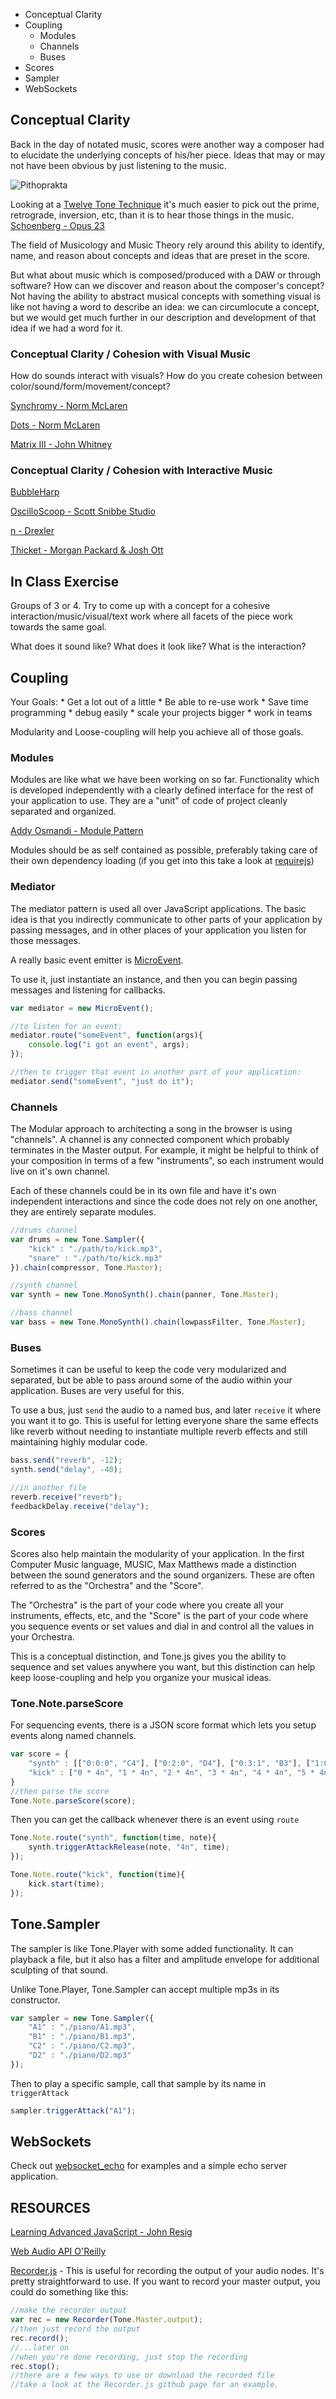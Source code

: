 * Conceptual Clarity
* Coupling
	* Modules
	* Channels
	* Buses
* Scores
* Sampler
* WebSockets

## Conceptual Clarity

Back in the day of notated music, scores were another way a composer had to elucidate the underlying concepts of his/her piece. Ideas that may or may not have been obvious by just listening to the music. 

![Pithoprakta](http://www.deconcrete.org/wp-content/uploads/2010/09/xenakis-pithoprakta-1955-56.jpg)

Looking at a [Twelve Tone Technique](http://en.wikipedia.org/wiki/Twelve-tone_technique) it's much easier to pick out the prime, retrograde, inversion, etc, than it is to hear those things in the music. [Schoenberg - Opus 23](https://www.youtube.com/watch?v=7A9HSlgDlQE)

The field of Musicology and Music Theory rely around this ability to identify, name, and reason about concepts and ideas that are preset in the score. 

But what about music which is composed/produced with a DAW or through software? How can we discover and reason about the composer's concept? Not having the ability to abstract musical concepts with something visual is like not having a word to describe an idea: we can circumlocute a concept, but we would get much further in our description and development of that idea if we had a word for it.

### Conceptual Clarity / Cohesion with Visual Music

How do sounds interact with visuals? How do you create cohesion between color/sound/form/movement/concept?

[Synchromy - Norm McLaren](https://www.youtube.com/watch?v=UmSzc8mBJCM)

[Dots - Norm McLaren](https://www.youtube.com/watch?v=E3-vsKwQ0Cg)

[Matrix III - John Whitney](https://www.youtube.com/watch?v=ZrKgyY5aDvA)

### Conceptual Clarity / Cohesion with Interactive Music

[BubbleHarp](http://www.snibbestudio.com/bubbleharp/)

[OscilloScoop - Scott Snibbe Studio](https://www.youtube.com/watch?v=ymW-_RENMKY)

[n - Drexler](http://www.wakeapp.com/n/en/)

[Thicket - Morgan Packard & Josh Ott](https://www.youtube.com/watch?v=4Xr9ELZSOnc)

## In Class Exercise

Groups of 3 or 4. Try to come up with a concept for a cohesive interaction/music/visual/text work where all facets of the piece work towards the same goal.

What does it sound like? What does it look like? What is the interaction?

## Coupling

Your Goals: 
	* Get a lot out of a little
	* Be able to re-use work
	* Save time programming
	* debug easily
	* scale your projects bigger
	* work in teams

Modularity and Loose-coupling will help you achieve all of those goals. 

### Modules

Modules are like what we have been working on so far. Functionality which is developed independently with a clearly defined interface for the rest of your application to use. They are a "unit" of code of project cleanly separated and organized.

[Addy Osmandi - Module Pattern](http://addyosmani.com/resources/essentialjsdesignpatterns/book/#modulepatternjavascript)

Modules should be as self contained as possible, preferably taking care of their own dependency loading (if you get into this take a look at [requirejs](http://requirejs.org/))

### Mediator

The mediator pattern is used all over JavaScript applications. The basic idea is that you indirectly communicate to other parts of your application by passing messages, and in other places of your application you listen for those messages. 

A really basic event emitter is [MicroEvent](./MicroEvent.js).

To use it, just instantiate an instance, and then you can begin passing messages and listening for callbacks. 

```javascript
var mediator = new MicroEvent();

//to listen for an event:
mediator.route("someEvent", function(args){
	console.log("i got an event", args);
});

//then to trigger that event in another part of your application:
mediator.send("someEvent", "just do it");
```

### Channels

The Modular approach to architecting a song in the browser is using "channels". A channel is any connected component which probably terminates in the Master output. For example, it might be helpful to think of your composition in terms of a few "instruments", so each instrument would live on it's own channel. 

Each of these channels could be in its own file and have it's own independent interactions and since the code does not rely on one another, they are entirely separate modules. 

```javascript
//drums channel
var drums = new Tone.Sampler({
	"kick" : "./path/to/kick.mp3",
	"snare" : "./path/to/kick.mp3"
}).chain(compressor, Tone.Master);

//synth channel
var synth = new Tone.MonoSynth().chain(panner, Tone.Master);

//bass channel
var bass = new Tone.MonoSynth().chain(lowpassFilter, Tone.Master);
```

### Buses

Sometimes it can be useful to keep the code very modularized and separated, but be able to pass around some of the audio within your application. Buses are very useful for this. 

To use a bus, just `send` the audio to a named bus, and later `receive` it where you want it to go. This is useful for letting everyone share the same effects like reverb without needing to instantiate multiple reverb effects and still maintaining highly modular code. 

```javascript
bass.send("reverb", -12);
synth.send("delay", -40);

//in another file
reverb.receive("reverb");
feedbackDelay.receive("delay");
```

### Scores

Scores also help maintain the modularity of your application. In the first Computer Music language, MUSIC, Max Matthews made a distinction between the sound generators and the sound organizers. These are often referred to as the "Orchestra" and the "Score". 

The "Orchestra" is the part of your code where you create all your instruments, effects, etc, and the "Score" is the part of your code where you sequence events or set values and dial in and control all the values in your Orchestra. 

This is a conceptual distinction, and Tone.js gives you the ability to sequence and set values anywhere you want, but this distinction can help keep loose-coupling and help you organize your musical ideas.

### Tone.Note.parseScore

For sequencing events, there is a JSON score format which lets you setup events along named channels. 

```javascript
var score = {
	"synth" : [["0:0:0", "C4"], ["0:2:0", "D4"], ["0:3:1", "B3"], ["1:0:0", "D#4"] , ... , ["4:0:3", "F6"]],
	"kick" : ["0 * 4n", "1 * 4n", "2 * 4n", "3 * 4n", "4 * 4n", "5 * 4n", ... , "20 * 4n"],
}
//then parse the score
Tone.Note.parseScore(score);
```

Then you can get the callback whenever there is an event using `route`

```javascript
Tone.Note.route("synth", function(time, note){
	synth.triggerAttackRelease(note, "4n", time);
});

Tone.Note.route("kick", function(time){
	kick.start(time);
});
```

## Tone.Sampler

The sampler is like Tone.Player with some added functionality. It can playback a file, but it also has a filter and amplitude envelope for additional sculpting of that sound. 

Unlike Tone.Player, Tone.Sampler can accept multiple mp3s in its constructor. 

```javascript
var sampler = new Tone.Sampler({
	"A1" : "./piano/A1.mp3",
	"B1" : "./piano/B1.mp3",
	"C2" : "./piano/C2.mp3",
	"D2" : "./piano/D2.mp3"
});
```

Then to play a specific sample, call that sample by its name in `triggerAttack`

```javascript
sampler.triggerAttack("A1");
```

## WebSockets

Check out [websocket_echo](./websocket_echo/) for examples and a simple echo server application. 

## RESOURCES

[Learning Advanced JavaScript - John Resig](http://ejohn.org/apps/learn/)

[Web Audio API O'Reilly](http://chimera.labs.oreilly.com/books/1234000001552/index.html)

[Recorder.js](https://github.com/mattdiamond/Recorderjs) - This is useful for recording the output of your audio nodes. It's pretty straightforward to use. If you want to record your master output, you could do something like this: 

```javascript
//make the recorder output
var rec = new Recorder(Tone.Master.output);
//then just record the output
rec.record();
//...later on
//when you're done recording, just stop the recording
rec.stop();
//there are a few ways to use or download the recorded file
//take a look at the Recorder.js github page for an example. 
```